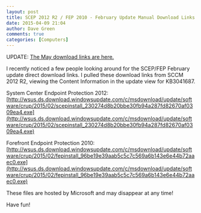 ```yaml
---
layout: post
title: SCEP 2012 R2 / FEP 2010 - February Update Manual Download Links (KB3041687)
date: 2015-04-09 21:04
author: Dave Green
comments: true
categories: [Computers]
---
```


UPDATE: [The May download links are here.](http://tookitaway.co.uk/scep-2012-r2-fep-2010-may-update-manual-download-links-kb3049560/)

I recently noticed a few people looking around for the SCEP/FEP February update direct download links. I pulled these download links from SCCM 2012 R2, viewing the Content Information in the update view for KB3041687.

System Center Endpoint Protection 2012:
[http://wsus.ds.download.windowsupdate.com/c/msdownload/update/software/crup/2015/02/scepinstall_230274d8b20bbe30fb94a287fd82670af0309ea4.exe](http://wsus.ds.download.windowsupdate.com/c/msdownload/update/software/crup/2015/02/scepinstall_230274d8b20bbe30fb94a287fd82670af0309ea4.exe)

Forefront Endpoint Protection 2010:
[http://wsus.ds.download.windowsupdate.com/c/msdownload/update/software/crup/2015/02/fepinstall_96be19e39aab5c5c7c569a6b143e6e44b72aaec0.exe](http://wsus.ds.download.windowsupdate.com/c/msdownload/update/software/crup/2015/02/fepinstall_96be19e39aab5c5c7c569a6b143e6e44b72aaec0.exe)

These files are hosted by Microsoft and may disappear at any time!

Have fun!